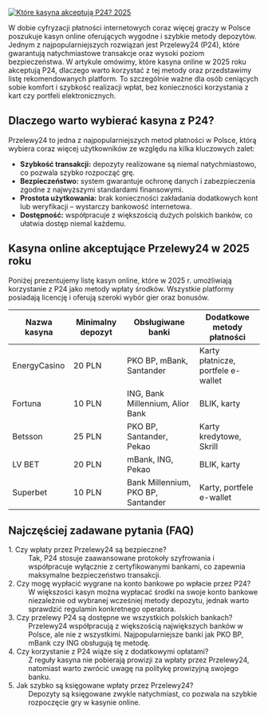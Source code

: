 [![Które kasyna akceptują P24? 2025](https://123-caf.pages.dev/gitsignup.png)](https://vrmoo.ru/Bt82HjjY)

<p>W dobie cyfryzacji płatności internetowych coraz więcej graczy w Polsce poszukuje kasyn online oferujących wygodne i szybkie metody depozytów. Jednym z najpopularniejszych rozwiązań jest Przelewy24 (P24), które gwarantują natychmiastowe transakcje oraz wysoki poziom bezpieczeństwa. W artykule omówimy, które kasyna online w 2025 roku akceptują P24, dlaczego warto korzystać z tej metody oraz przedstawimy listę rekomendowanych platform. To szczególnie ważne dla osób ceniących sobie komfort i szybkość realizacji wpłat, bez konieczności korzystania z kart czy portfeli elektronicznych.</p>  <h2>Dlaczego warto wybierać kasyna z P24?</h2> <p>Przelewy24 to jedna z najpopularniejszych metod płatności w Polsce, którą wybiera coraz więcej użytkowników ze względu na kilka kluczowych zalet:</p> <ul> <li><strong>Szybkość transakcji:</strong> depozyty realizowane są niemal natychmiastowo, co pozwala szybko rozpocząć grę.</li> <li><strong>Bezpieczeństwo:</strong> system gwarantuje ochronę danych i zabezpieczenia zgodne z najwyższymi standardami finansowymi.</li> <li><strong>Prostota użytkowania:</strong> brak konieczności zakładania dodatkowych kont lub weryfikacji – wystarczy bankowość internetowa.</li> <li><strong>Dostępność:</strong> współpracuje z większością dużych polskich banków, co ułatwia dostęp niemal każdemu.</li> </ul>  <h2>Kasyna online akceptujące Przelewy24 w 2025 roku</h2> <p>Poniżej prezentujemy listę kasyn online, które w 2025 r. umożliwiają korzystanie z P24 jako metody wpłaty środków. Wszystkie platformy posiadają licencję i oferują szeroki wybór gier oraz bonusów.</p>  <table> <thead> <tr> <th>Nazwa kasyna</th> <th>Minimalny depozyt</th> <th>Obsługiwane banki</th> <th>Dodatkowe metody płatności</th> </tr> </thead> <tbody> <tr> <td>EnergyCasino</td> <td>20 PLN</td> <td>PKO BP, mBank, Santander</td> <td>Karty płatnicze, portfele e-wallet</td> </tr> <tr> <td>Fortuna</td> <td>10 PLN</td> <td>ING, Bank Millennium, Alior Bank</td> <td>BLIK, karty</td> </tr> <tr> <td>Betsson</td> <td>25 PLN</td> <td>PKO BP, Santander, Pekao</td> <td>Karty kredytowe, Skrill</td> </tr> <tr> <td>LV BET</td> <td>20 PLN</td> <td>mBank, ING, Pekao</td> <td>BLIK, karty</td> </tr> <tr> <td>Superbet</td> <td>10 PLN</td> <td>Bank Millennium, PKO BP, Santander</td> <td>Karty, portfele e-wallet</td> </tr> </tbody> </table>  <h2>Najczęściej zadawane pytania (FAQ)</h2>  <dl> <dt>1. Czy wpłaty przez Przelewy24 są bezpieczne?</dt> <dd>Tak, P24 stosuje zaawansowane protokoły szyfrowania i współpracuje wyłącznie z certyfikowanymi bankami, co zapewnia maksymalne bezpieczeństwo transakcji.</dd>  <dt>2. Czy mogę wypłacić wygrane na konto bankowe po wpłacie przez P24?</dt> <dd>W większości kasyn można wypłacać środki na swoje konto bankowe niezależnie od wybranej wcześniej metody depozytu, jednak warto sprawdzić regulamin konkretnego operatora.</dd>  <dt>3. Czy przelewy P24 są dostępne we wszystkich polskich bankach?</dt> <dd>Przelewy24 współpracują z większością największych banków w Polsce, ale nie z wszystkimi. Najpopularniejsze banki jak PKO BP, mBank czy ING obsługują tę metodę.</dd>  <dt>4. Czy korzystanie z P24 wiąże się z dodatkowymi opłatami?</dt> <dd>Z reguły kasyna nie pobierają prowizji za wpłaty przez Przelewy24, natomiast warto zwrócić uwagę na politykę prowizyjną swojego banku.</dd>  <dt>5. Jak szybko są księgowane wpłaty przez Przelewy24?</dt> <dd>Depozyty są księgowane zwykle natychmiast, co pozwala na szybkie rozpoczęcie gry w kasynie online.</dd> </dl>